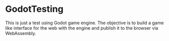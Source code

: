 # GodotTesting

This is just a test using Godot game engine.
The objective is to build a game like interface for the web with the engine and publish it to the browser via WebAssembly.
